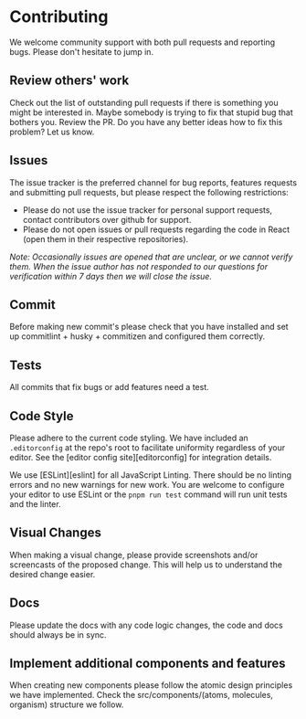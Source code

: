 # Contributing

We welcome community support with both pull requests and reporting bugs. Please
don't hesitate to jump in.

## Review others' work

Check out the list of outstanding pull requests if there is something you might
be interested in. Maybe somebody is trying to fix that stupid bug that bothers
you. Review the PR. Do you have any better ideas how to fix this problem? Let us
know.

## Issues

The issue tracker is the preferred channel for bug reports, features requests
and submitting pull requests, but please respect the following restrictions:

- Please do not use the issue tracker for personal support requests, contact contributors over github for support.
- Please do not open issues or pull requests regarding the code in React (open them in their respective repositories).

_Note: Occasionally issues are opened that are unclear, or we cannot verify them. When the issue author has not responded to our questions for verification within 7 days then we will close the issue._

## Commit

Before making new commit's please check that you have installed and set up commitlint + husky + commitizen and configured them correctly.

## Tests

All commits that fix bugs or add features need a test.

## Code Style

Please adhere to the current code styling. We have included an `.editorconfig`
at the repo's root to facilitate uniformity regardless of your editor. See the
[editor config site][editorconfig] for integration details.

We use [ESLint][eslint] for all JavaScript Linting. There should be no linting
errors and no new warnings for new work. You are welcome to configure your
editor to use ESLint or the `pnpm run test` command will run unit tests and the
linter.

## Visual Changes

When making a visual change, please provide screenshots
and/or screencasts of the proposed change. This will help us to understand the
desired change easier.

## Docs

Please update the docs with any code logic changes, the code and docs should always be
in sync.

## Implement additional components and features

When creating new components please follow the atomic design principles we have implemented.
Check the src/components/(atoms, molecules, organism) structure we follow.
